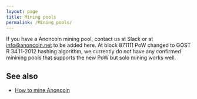 ```yaml
---
layout: page
title: Mining pools
permalink: /Mining_pools/
---
```


If you have a Anoncoin mining pool, contact us at Slack or at info@anoncoin.net to be added here. At block 871111 PoW changed to GOST R 34.11-2012 hashing algorithm, we currently do not have any confirmed minining pools that supports the new PoW but solo mining works well.

See also
--------

-   [How to mine Anoncoin](/How_to_mine_Anoncoin/)